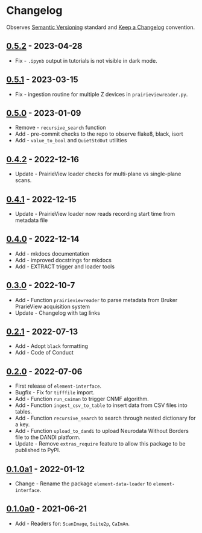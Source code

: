 # Changelog

Observes [Semantic Versioning](https://semver.org/spec/v2.0.0.html) standard and
[Keep a Changelog](https://keepachangelog.com/en/1.0.0/) convention.

## [0.5.2] - 2023-04-28

+ Fix - `.ipynb` output in tutorials is not visible in dark mode.

## [0.5.1] - 2023-03-15

+ Fix - ingestion routine for multiple Z devices in `prairieviewreader.py`.

## [0.5.0] - 2023-01-09

+ Remove - `recursive_search` function
+ Add - pre-commit checks to the repo to observe flake8, black, isort
+ Add - `value_to_bool` and `QuietStdOut` utilities

## [0.4.2] - 2022-12-16

+ Update - PrairieView loader checks for multi-plane vs single-plane scans.

## [0.4.1] - 2022-12-15

+ Update - PrairieView loader now reads recording start time from metadata file

## [0.4.0] - 2022-12-14

+ Add - mkdocs documentation
+ Add - improved docstrings for mkdocs
+ Add - EXTRACT trigger and loader tools

## [0.3.0] - 2022-10-7

+ Add - Function `prairieviewreader` to parse metadata from Bruker PrarieView acquisition
    system
+ Update - Changelog with tag links

## [0.2.1] - 2022-07-13

+ Add - Adopt `black` formatting
+ Add - Code of Conduct

## [0.2.0] - 2022-07-06

+ First release of `element-interface`.
+ Bugfix - Fix for `tifffile` import.
+ Add - Function `run_caiman` to trigger CNMF algorithm.
+ Add - Function `ingest_csv_to_table` to insert data from CSV files into tables.
+ Add - Function `recursive_search` to search through nested dictionary for a key.
+ Add - Function `upload_to_dandi` to upload Neurodata Without Borders file to the DANDI
    platform.
+ Update - Remove `extras_require` feature to allow this package to be published to PyPI.

## [0.1.0a1] - 2022-01-12

+ Change - Rename the package `element-data-loader` to `element-interface`.

## [0.1.0a0] - 2021-06-21

+ Add - Readers for: `ScanImage`, `Suite2p`, `CaImAn`.

[0.5.2]: https://github.com/datajoint/element-interface/releases/tag/0.5.2
[0.5.1]: https://github.com/datajoint/element-interface/releases/tag/0.5.1
[0.5.0]: https://github.com/datajoint/element-interface/releases/tag/0.5.0
[0.4.2]: https://github.com/datajoint/element-interface/releases/tag/0.4.2
[0.4.1]: https://github.com/datajoint/element-interface/releases/tag/0.4.1
[0.4.0]: https://github.com/datajoint/element-interface/releases/tag/0.4.0
[0.3.0]: https://github.com/datajoint/element-interface/releases/tag/0.3.0
[0.2.1]: https://github.com/datajoint/element-interface/releases/tag/0.2.1
[0.2.0]: https://github.com/datajoint/element-interface/releases/tag/0.2.0
[0.1.0a1]: https://github.com/datajoint/element-interface/releases/tag/0.1.0a1
[0.1.0a0]: https://github.com/datajoint/element-interface/releases/tag/0.1.0a0
